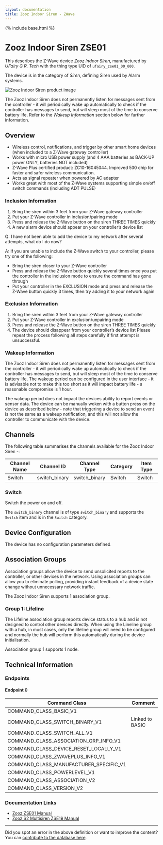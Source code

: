 ```yaml
---
layout: documentation
title: Zooz Indoor Siren - ZWave
---
```


{% include base.html %}

# Zooz Indoor Siren ZSE01
This describes the Z-Wave device *Zooz Indoor Siren*, manufactured by *UFairy G.R. Tech* with the thing type UID of ```ufairy_zse01_00_000```.

The device is in the category of *Siren*, defining Siren used by Alarm systems.

![Zooz Indoor Siren product image](https://opensmarthouse.org/zwavedatabase/866/image/)


The Zooz Indoor Siren does not permanently listen for messages sent from the controller - it will periodically wake up automatically to check if the controller has messages to send, but will sleep most of the time to conserve battery life. Refer to the *Wakeup Information* section below for further information.

## Overview

  * Wireless control, notifications, and trigger by other smart home devices (when included to a Z-Wave gateway controller)
  * Works with micro USB power supply (and 4 AAA batteries as BACK-UP power ONLY, batteries NOT included)
  * Z-Wave Plus certified product: ZC10-16045044. Improved 500 chip for faster and safer wireless communication.
  * Acts as signal repeater when powered by AC adapter
  * Works great with most of the Z-Wave systems supporting simple on/off switch commands (including ADT PULSE)

### Inclusion Information

  1. Bring the siren within 3 feet from your Z-Wave gateway controller
  2. Put your Z-Wave controller in inclusion/pairing mode
  3. Press and release the Z-Wave button on the siren THREE TIMES quickly
  4. A new alarm device should appear on your controller’s device list

Q: I have not been able to add the device to my network after several attempts, what do I do now?

A: If you are unable to include the Z-Wave switch to your controller, please try one of the following:

  * Bring the siren closer to your Z-Wave controller
  * Press and release the Z-Wave button quickly several times once you put the controller in the inclusion mode to ensure the command has gone through
  * Put your controller in the EXCLUSION mode and press and release the Z-Wave button quickly 3 times, then try adding it to your network again

### Exclusion Information

  1. Bring the siren within 3 feet from your Z-Wave gateway controller
  2. Put your Z-Wave controller in exclusion/unpairing mode
  3. Press and release the Z-Wave button on the siren THREE TIMES quickly
  4. The device should disappear from your controller’s device list Please repeat the process following all steps carefully if first attempt is unsuccessful.

### Wakeup Information

The Zooz Indoor Siren does not permanently listen for messages sent from the controller - it will periodically wake up automatically to check if the controller has messages to send, but will sleep most of the time to conserve battery life. The wakeup period can be configured in the user interface - it is advisable not to make this too short as it will impact battery life - a reasonable compromise is 1 hour.

The wakeup period does not impact the devices ability to report events or sensor data. The device can be manually woken with a button press on the device as described below - note that triggering a device to send an event is not the same as a wakeup notification, and this will not allow the controller to communicate with the device.

## Channels

The following table summarises the channels available for the Zooz Indoor Siren -:

| Channel Name | Channel ID | Channel Type | Category | Item Type |
|--------------|------------|--------------|----------|-----------|
| Switch | switch_binary | switch_binary | Switch | Switch | 

### Switch
Switch the power on and off.

The ```switch_binary``` channel is of type ```switch_binary``` and supports the ```Switch``` item and is in the ```Switch``` category.



## Device Configuration

The device has no configuration parameters defined.

## Association Groups

Association groups allow the device to send unsolicited reports to the controller, or other devices in the network. Using association groups can allow you to eliminate polling, providing instant feedback of a device state change without unnecessary network traffic.

The Zooz Indoor Siren supports 1 association group.

### Group 1: Lifeline

The Lifeline association group reports device status to a hub and is not designed to control other devices directly. When using the Lineline group with a hub, in most cases, only the lifeline group will need to be configured and normally the hub will perform this automatically during the device initialisation.

Association group 1 supports 1 node.

## Technical Information

### Endpoints

#### Endpoint 0

| Command Class | Comment |
|---------------|---------|
| COMMAND_CLASS_BASIC_V1| |
| COMMAND_CLASS_SWITCH_BINARY_V1| Linked to BASIC|
| COMMAND_CLASS_SWITCH_ALL_V1| |
| COMMAND_CLASS_ASSOCIATION_GRP_INFO_V1| |
| COMMAND_CLASS_DEVICE_RESET_LOCALLY_V1| |
| COMMAND_CLASS_ZWAVEPLUS_INFO_V1| |
| COMMAND_CLASS_MANUFACTURER_SPECIFIC_V1| |
| COMMAND_CLASS_POWERLEVEL_V1| |
| COMMAND_CLASS_ASSOCIATION_V2| |
| COMMAND_CLASS_VERSION_V2| |

### Documentation Links

* [Zooz ZSE01 Manual](https://opensmarthouse.org/zwavedatabase/866/Zooz-Z-Wave-Indoor-Siren-Manual-ZSE01.pdf)
* [Zooz S2 Multisiren ZSE19 Manual](https://opensmarthouse.org/zwavedatabase/866/zooz-z-wave-plus-s2-multisiren-zse19-manual.pdf)

---

Did you spot an error in the above definition or want to improve the content?
You can [contribute to the database here](https://opensmarthouse.org/zwavedatabase/866).
